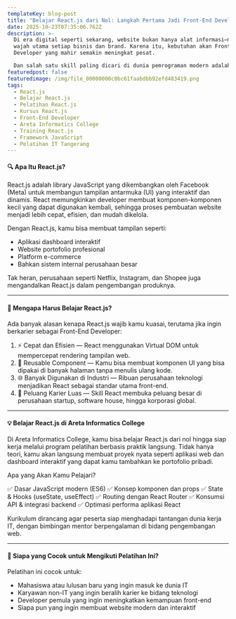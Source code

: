 ```yaml
---
templateKey: blog-post
title: "Belajar React.js dari Nol: Langkah Pertama Jadi Front-End Developer Andal"
date: 2025-10-23T07:35:06.762Z
description: >-
  Di era digital seperti sekarang, website bukan hanya alat informasi—melainkan
  wajah utama setiap bisnis dan brand. Karena itu, kebutuhan akan Front-End
  Developer yang mahir semakin meningkat pesat.

  Dan salah satu skill paling dicari di dunia pemrograman modern adalah React.js.
featuredpost: false
featuredimage: /img/file_00000000c0bc61faabdbb92efd483419.png
tags:
  - React.js
  - Belajar React.js
  - Pelatihan React.js
  - Kursus React.js
  - Front-End Developer
  - Areta Informatics College
  - Training React.js
  - Framework JavaScript
  - Pelatihan IT Tangerang
---
```

#### 🔍 Apa Itu React.js?

React.js adalah library JavaScript yang dikembangkan oleh Facebook (Meta) untuk membangun tampilan antarmuka (UI) yang interaktif dan dinamis.
React memungkinkan developer membuat komponen-komponen kecil yang dapat digunakan kembali, sehingga proses pembuatan website menjadi lebih cepat, efisien, dan mudah dikelola.

Dengan React.js, kamu bisa membuat tampilan seperti:

* Aplikasi dashboard interaktif
* Website portofolio profesional
* Platform e-commerce
* Bahkan sistem internal perusahaan besar

Tak heran, perusahaan seperti Netflix, Instagram, dan Shopee juga mengandalkan React.js dalam pengembangan produknya.

- - -

#### 🚀 Mengapa Harus Belajar React.js?

Ada banyak alasan kenapa React.js wajib kamu kuasai, terutama jika ingin berkarier sebagai Front-End Developer:

1. ⚡ Cepat dan Efisien — React menggunakan Virtual DOM untuk mempercepat rendering tampilan web.
2. 🔁 Reusable Component — Kamu bisa membuat komponen UI yang bisa dipakai di banyak halaman tanpa menulis ulang kode.
3. 🌐 Banyak Digunakan di Industri — Ribuan perusahaan teknologi menjadikan React sebagai standar utama front-end.
4. 💼 Peluang Karier Luas — Skill React membuka peluang besar di perusahaan startup, software house, hingga korporasi global.

- - -

#### 💡 Belajar React.js di Areta Informatics College

Di Areta Informatics College, kamu bisa belajar React.js dari nol hingga siap kerja melalui program pelatihan berbasis praktik langsung.
Tidak hanya teori, kamu akan langsung membuat proyek nyata seperti aplikasi web dan dashboard interaktif yang dapat kamu tambahkan ke portofolio pribadi.

Apa yang Akan Kamu Pelajari?

✅ Dasar JavaScript modern (ES6)
✅ Konsep komponen dan props
✅ State & Hooks (useState, useEffect)
✅ Routing dengan React Router
✅ Konsumsi API & integrasi backend
✅ Optimasi performa aplikasi React

Kurikulum dirancang agar peserta siap menghadapi tantangan dunia kerja IT, dengan bimbingan mentor berpengalaman di bidang pengembangan web.

- - -

#### 🎯 Siapa yang Cocok untuk Mengikuti Pelatihan Ini?

Pelatihan ini cocok untuk:

* Mahasiswa atau lulusan baru yang ingin masuk ke dunia IT
* Karyawan non-IT yang ingin beralih karier ke bidang teknologi
* Developer pemula yang ingin meningkatkan kemampuan front-end
* Siapa pun yang ingin membuat website modern dan interaktif